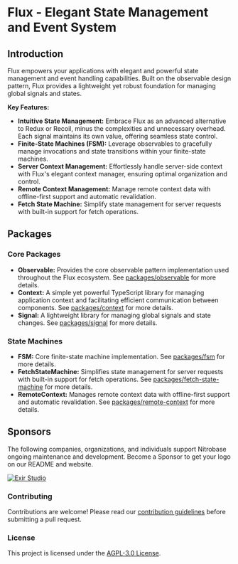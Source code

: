 # Flux - Elegant State Management and Event System

## Introduction

Flux empowers your applications with elegant and powerful state management and event handling capabilities. Built on the observable design pattern, Flux provides a lightweight yet robust foundation for managing global signals and states.

**Key Features:**

- **Intuitive State Management:** Embrace Flux as an advanced alternative to Redux or Recoil, minus the complexities and unnecessary overhead. Each signal maintains its own value, offering seamless state control.
- **Finite-State Machines (FSM):** Leverage observables to gracefully manage invocations and state transitions within your finite-state machines.
- **Server Context Management:** Effortlessly handle server-side context with Flux's elegant context manager, ensuring optimal organization and control.
- **Remote Context Management:** Manage remote context data with offline-first support and automatic revalidation.
- **Fetch State Machine:** Simplify state management for server requests with built-in support for fetch operations.

## Packages

### Core Packages

- **Observable:** Provides the core observable pattern implementation used throughout the Flux ecosystem. See [packages/observable](packages/observable) for more details.
- **Context:** A simple yet powerful TypeScript library for managing application context and facilitating efficient communication between components. See [packages/context](packages/context) for more details.
- **Signal:** A lightweight library for managing global signals and state changes. See [packages/signal](packages/signal) for more details.

### State Machines

- **FSM:** Core finite-state machine implementation. See [packages/fsm](packages/fsm) for more details.
- **FetchStateMachine:** Simplifies state management for server requests with built-in support for fetch operations. See [packages/fetch-state-machine](packages/fetch-state-machine) for more details.
- **RemoteContext:** Manages remote context data with offline-first support and automatic revalidation. See [packages/remote-context](packages/remote-context) for more details.

## Sponsors

The following companies, organizations, and individuals support Nitrobase ongoing maintenance and development. Become a Sponsor to get your logo on our README and website.

[![Exir Studio](https://avatars.githubusercontent.com/u/181194967?s=200&v=4)](https://exirstudio.com)

### Contributing

Contributions are welcome! Please read our [contribution guidelines](https://github.com/Alwatr/.github/blob/next/CONTRIBUTING.md) before submitting a pull request.

### License

This project is licensed under the [AGPL-3.0 License](LICENSE).
